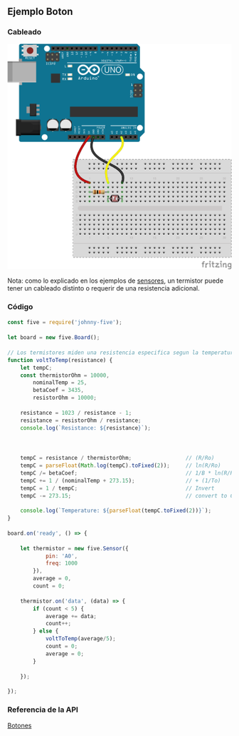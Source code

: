 ## Ejemplo Boton

### Cableado
![cableado termistor](../../assets/fotorresistencia.png)
    
Nota: como lo explicado en los ejemplos de [sensores](../sensors), un termistor puede tener un cableado distinto o requerir de una resistencia adicional. 


### Código
```javascript
const five = require('johnny-five');

let board = new five.Board();

// Los termistores miden una resistencia especifica segun la temperatura, similar a como funcionan las fotoresistencias. Ese valor en ohms, deberemos convertilo a celcius o farenheit segun sea necesario. 
function voltToTemp(resistance) {
    let tempC;
    const thermistorOhm = 10000,
        nominalTemp = 25,
        betaCoef = 3435,
        resistorOhm = 10000;

    resistance = 1023 / resistance - 1;
    resistance = resistorOhm / resistance;
    console.log(`Resistance: ${resistance}`);



    tempC = resistance / thermistorOhm;                 // (R/Ro)
    tempC = parseFloat(Math.log(tempC).toFixed(2));     // ln(R/Ro)
    tempC /= betaCoef;                                  // 1/B * ln(R/Ro)
    tempC += 1 / (nominalTemp + 273.15);                // + (1/To)
    tempC = 1 / tempC;                                  // Invert
    tempC -= 273.15;                                    // convert to C

    console.log(`Temperature: ${parseFloat(tempC.toFixed(2))}`);
}

board.on('ready', () => {

    let thermistor = new five.Sensor({
            pin: 'A0',
            freq: 1000
        }),
        average = 0,
        count = 0;

    thermistor.on('data', (data) => {
        if (count < 5) {
            average += data;
            count++;
        } else {
            voltToTemp(average/5);
            count = 0;
            average = 0;
        }

    });

});
```

### Referencia de la API
[Botones](http://johnny-five.io/api/sensor)